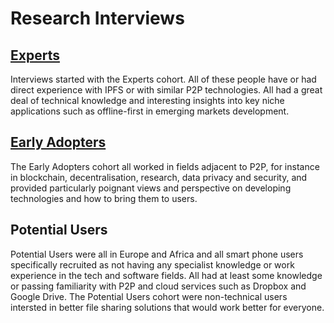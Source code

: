 # Research Interviews

## [Experts](experts/)

Interviews started with the Experts cohort. All of these people have or had direct experience with IPFS or with similar P2P technologies. All had a great deal of technical knowledge and interesting insights into key niche applications such as offline-first in emerging markets development.

## [Early Adopters](early-adopters-1/)

The Early Adopters cohort all worked in fields adjacent to P2P, for instance in blockchain, decentralisation, research, data privacy and security, and provided particularly poignant views and perspective on developing technologies and how to bring them to users.

## Potential Users

Potential Users were all in Europe and Africa and all smart phone users specifically recruited as not having any specialist knowledge or work experience in the tech and software fields. All had at least some knowledge or passing familiarity with P2P and cloud services such as Dropbox and Google Drive. The Potential Users cohort were non-technical users intersted in better file sharing solutions that would work better for everyone.

